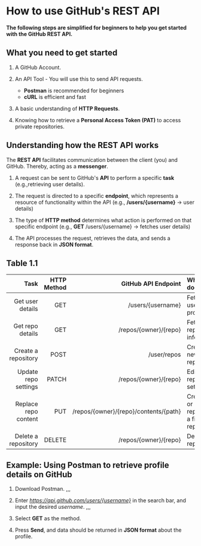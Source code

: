 # How to use GitHub's REST API

**The following steps are simplified for beginners to help you get started with the GitHub REST API.**




## What you need to get started

1. A GitHub Account.

2. An API Tool - You will use this to send API requests.
    * **Postman** is recommended for beginners
    * **cURL** is efficient and fast

3. A basic understanding of **HTTP Requests**.

4. Knowing how to retrieve a **Personal Access Token (PAT)** to access private repositories.


## Understanding how the REST API works

The **REST API** facilitates communication between the client (you) and GitHub. Thereby, acting as a **messenger**.

1. A request can be sent to GitHub's **API** to perform a specific **task** (e.g.,retrieving user details).

2. The request is directed to a specific **endpoint**, which represents a resource of functionality within the API (e.g., **/users/{username}** -> user details)

3. The type of **HTTP method** determines what action is performed on that specific endpoint (e.g., **GET** /users/{username} -> fetches user details)

4. The API processes the request, retrieves the data, and sends a response back in **JSON format**.


## Table 1.1

| **Task** | **HTTP Method** | **GitHub API Endpoint** | **What it does** |
|-----:|------------:|--------------------:|:-------------|                                                       
|Get user details|GET|/users/{username}|Fetches user profile|
|Get repo details|GET|/repos/{owner}/{repo}|Fetches repository info|
|Create a repository|POST|/user/repos|Creates a new repository| 
|Update repo settings|PATCH|/repos/{owner}/{repo}|Edits repository settings|
|Replace repo content|PUT|/repos/{owner}/{repo}/contents/{path}|Creates or replaces a file in a repository|
|Delete a repository|DELETE|/repos/{owner}/{repo}|Deletes a repository|


## Example: Using Postman to retrieve profile details on GitHub

1. Download Postman.
         ,,,
2. Enter *https://api.github.com/users/{username}* in the search bar, and input the desired *username*.
         ,,,
3. Select **GET** as the method.

4. Press **Send**, and data should be returned in **JSON format** about the profile.
